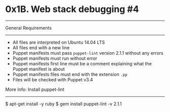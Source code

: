# 0x1B. Web stack debugging #4
******************************

General Requirements
********************
- All files are interpreted on Ubuntu 14.04 LTS
- All files end with a new line
- Puppet manifests must pass ``puppet-lint`` version 2.1.1 without any errors
- Puppet manifests must run without error
- Puppet manifests first line must be a comment explaining what the Puppet manifest is about
- Puppet manifests files must end with the extension ``.pp``
- Files will be checked with Puppet v3.4

More Info: Install puppet-lint
******************************
$ apt-get install -y ruby
$ gem install puppet-lint -v 2.1.1